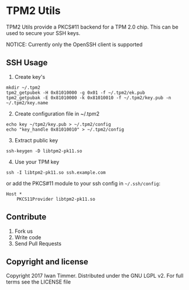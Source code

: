TPM2 Utils
==========

TPM2 Utils provide a PKCS#11 backend for a TPM 2.0 chip.
This can be used to secure your SSH keys.

NOTICE: Currently only the OpenSSH client is supported

## SSH Usage

1. Create key's
```
mkdir ~/.tpm2
tpm2_getpubek -H 0x81010000 -g 0x01 -f ~/.tpm2/ek.pub
tpm2_getpubak -E 0x81010000 -k 0x81010010 -f ~/.tpm2/key.pub -n ~/.tpm2/key.name
```
2. Create configuration file in ~/.tpm2
```
echo key ~/tpm2/key.pub > ~/.tpm2/config
echo "key_handle 0x81010010" > ~/.tpm2/config
```
3. Extract public key
```
ssh-keygen -D libtpm2-pk11.so
```
4. Use your TPM key
```
ssh -I libtpm2-pk11.so ssh.example.com
```
or add the PKCS#11 module to your ssh config in `~/.ssh/config`:
```
Host *
    PKCS11Provider libtpm2-pk11.so
```

## Contribute

1. Fork us
2. Write code
3. Send Pull Requests

## Copyright and license

Copyright 2017 Iwan Timmer. Distributed under the GNU LGPL v2. For full terms see the LICENSE file

